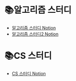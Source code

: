 # 📚알고리즘 스터디 
- [알고리즘 스터디 Notion](https://skitter-composer-764.notion.site/1314bc10cf584e15ae1c3af19f5d5318?v=16e81df808df4ec5b529723973a1ea2a)
- [알고리즘 스터디2 Notion](https://freezing-geese-340.notion.site/18609e8d02db47e0bac4f4442783a7ff)

# 📚CS 스터디 
- [CS 스터디 Notion](https://skitter-composer-764.notion.site/CS-1b94bd452c704eb4b73d2b1f9b98a736)


